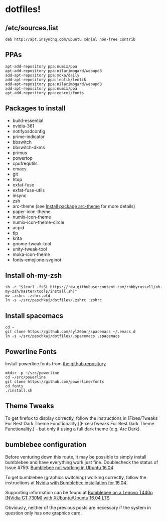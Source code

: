 # dotfiles!

## /etc/sources.list

```
deb http://apt.insynchq.com/ubuntu xenial non-free contrib
```

## PPAs

```
apt-add-repository ppa:numix/ppa
apt-add-repository ppa:nilarimogard/webupd8
add-apt-repository ppa:moka/daily
add-apt-repository ppa:leolik/leolik
add-apt-repository ppa:nilarimogard/webupd8
add-apt-repository ppa:numix/ppa
apt-add-repository ppa:eosrei/fonts
```

## Packages to install

* build-essential
* nvidia-361
* notifyosdconfig
* prime-indicator
* bbswitch
* bbswitch-dkms
* primus
* powertop
* cpufrequtils
* emacs
* git
* htop
* exfat-fuse
* exfat-fuse-utils
* insync
* zsh
* arc-theme (see [Install package arc-theme](http://software.opensuse.org/download.html?project=home%3AHorst3180&package=arc-theme) for more details)
* paper-icon-theme
* numix-icon-theme
* numix-icon-theme-circle
* acpid
* tlp
* krita
* gnome-tweak-tool
* unity-tweak-tool
* moka-icon-theme
* fonts-emojione-svginot

## Install oh-my-zsh

```
sh -c "$(curl -fsSL https://raw.githubusercontent.com/robbyrussell/oh-my-zsh/master/tools/install.sh)"
mv .zshrc .zshrc.old
ln -s ~/src/peschkaj/dotfiles/.zshrc .zshrc
```

## Install spacemacs

```
cd ~
git clone https://github.com/syl20bnr/spacemacs ~/.emacs.d
ln -s ~/src/peschkaj/dotfiles/.spacemacs .spacemacs
```

## Powerline Fonts

Install powerline fonts from [the github repository](https://github.com/powerline/fonts)

```
mkdir -p ~/src/powerline
cd ~/src/powerline
git clone https://github.com/powerline/fonts
cd fonts
./install.sh
```

## Theme Tweaks

To get firefox to display correctly, follow the instructions in [Fixes/Tweaks For Best Dark Theme Functionality.](Fixes/Tweaks For Best Dark Theme Functionality.) - but only if using a full dark theme (e.g. Arc Dark).

## bumblebee configuration

Before venturing down this route, it may be possible to simply install bumblebee and have everything work just fine. Doublecheck the status of Issue #759: [Bumblebee not working in Ubuntu 16.04](https://github.com/Bumblebee-Project/Bumblebee/issues/759#issuecomment-222922338)

To get bumblebee (graphics switching) working correctly, follow the instructions at [Nvidia with Bumblebee installation for 16.04](http://askubuntu.com/a/749724/285038).

Supporting information can be found at [Bumblebee on a Lenovo T440p [NVidia GT 730M] with XUbuntu/Ubuntu 16.04 LTS](http://lenovolinux.blogspot.com.au/2016/05/bumblebee-on-lenovo-t440p-nvidia-gt.html)

Obviously, neither of the previous posts are necessary if the system in question only has one graphics card.
